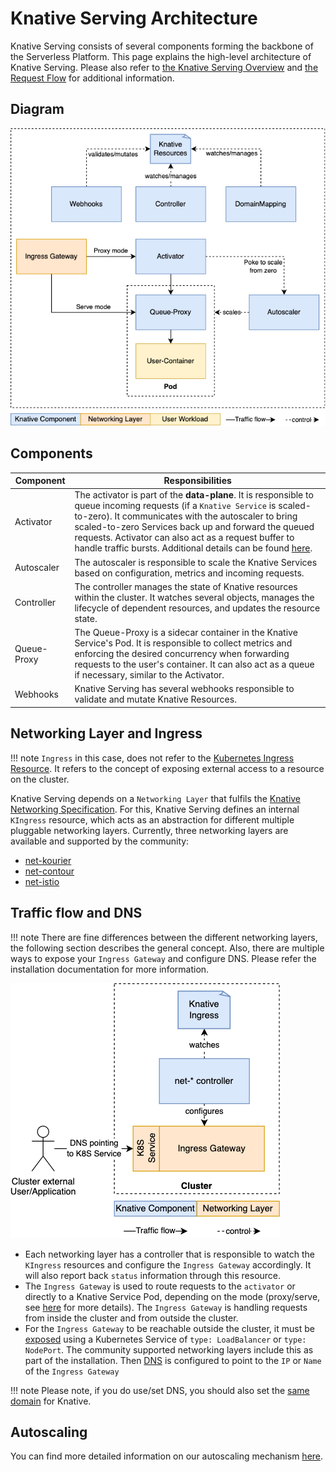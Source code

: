 # Knative Serving Architecture

Knative Serving consists of several components forming the backbone of the Serverless Platform.
This page explains the high-level architecture of Knative Serving. Please also refer to [the Knative Serving Overview](./README.md) 
and [the Request Flow](./request-flow.md) for additional information.

## Diagram

![Knative Serving Architecture](images/serving-architecture.png)

## Components

| Component   | Responsibilities                                                                                                                                                                                                                                                                                                                                                                                                                      |
|-------------|---------------------------------------------------------------------------------------------------------------------------------------------------------------------------------------------------------------------------------------------------------------------------------------------------------------------------------------------------------------------------------------------------------------------------------------|
| Activator   | The activator is part of the **data-plane**. It is responsible to queue incoming requests (if a `Knative Service` is scaled-to-zero). It communicates with the autoscaler to bring scaled-to-zero Services back up and forward the queued requests. Activator can also act as a request buffer to handle traffic bursts. Additional details can be found [here](https://github.com/knative/serving/blob/main/docs/scaling/SYSTEM.md). |
| Autoscaler  | The autoscaler is responsible to scale the Knative Services based on configuration, metrics and incoming requests.                                                                                                                                                                                                                                                                                                                    |
| Controller  | The controller manages the state of Knative resources within the cluster. It watches several objects, manages the lifecycle of dependent resources, and updates the resource state.                                                                                                                                                                                                                                                   |
| Queue-Proxy | The Queue-Proxy is a sidecar container in the Knative Service's Pod. It is responsible to collect metrics and enforcing the desired concurrency when forwarding requests to the user's container. It can also act as a queue if necessary, similar to the Activator.                                                                                                                                                                  |
| Webhooks    | Knative Serving has several webhooks responsible to validate and mutate Knative Resources.                                                                                                                                                                                                                                                                                                                                            |

## Networking Layer and Ingress

!!! note
    `Ingress` in this case, does not refer to the [Kubernetes Ingress Resource](https://kubernetes.io/docs/concepts/services-networking/ingress/). It refers to the concept of exposing external access to a resource on the cluster. 
    
Knative Serving depends on a `Networking Layer` that fulfils the [Knative Networking Specification](https://github.com/knative/networking). 
For this, Knative Serving defines an internal `KIngress` resource, which acts as an abstraction for different multiple pluggable networking layers. Currently, three networking layers are available and supported by the community:

* [net-kourier](https://github.com/knative-extensions/net-kourier)
* [net-contour](https://github.com/knative-extensions/net-contour)
* [net-istio](https://github.com/knative-extensions/net-istio)


## Traffic flow and DNS

!!! note
    There are fine differences between the different networking layers, the following section describes the general concept. Also, there are multiple ways to expose your `Ingress Gateway` and configure DNS. Please refer the installation documentation for more information.

![Knative Serving Architecture Ingress](images/serving-architecture-ingress.png)

* Each networking layer has a controller that is responsible to watch the `KIngress` resources and configure the `Ingress Gateway` accordingly. It will also report back `status` information through this resource.
* The `Ingress Gateway` is used to route requests to the `activator` or directly to a Knative Service Pod, depending on the mode (proxy/serve, see [here](https://github.com/knative/serving/blob/main/docs/scaling/SYSTEM.md) for more details). The `Ingress Gateway` is handling requests  from inside the cluster and from outside the cluster.
* For the `Ingress Gateway` to be reachable outside the cluster, it must be [exposed](https://kubernetes.io/docs/tutorials/kubernetes-basics/expose/expose-intro/) using a Kubernetes Service of `type: LoadBalancer` or `type: NodePort`. The community supported networking layers include this as part of the installation. Then [DNS](../install/yaml-install/serving/install-serving-with-yaml.md#configure-dns) is configured to point to the `IP` or `Name` of the `Ingress Gateway`

!!! note
    Please note, if you do use/set DNS, you should also set the [same domain](./using-a-custom-domain.md) for Knative.


## Autoscaling

You can find more detailed information on our autoscaling mechanism [here](https://github.com/knative/serving/tree/main/docs/scaling).

